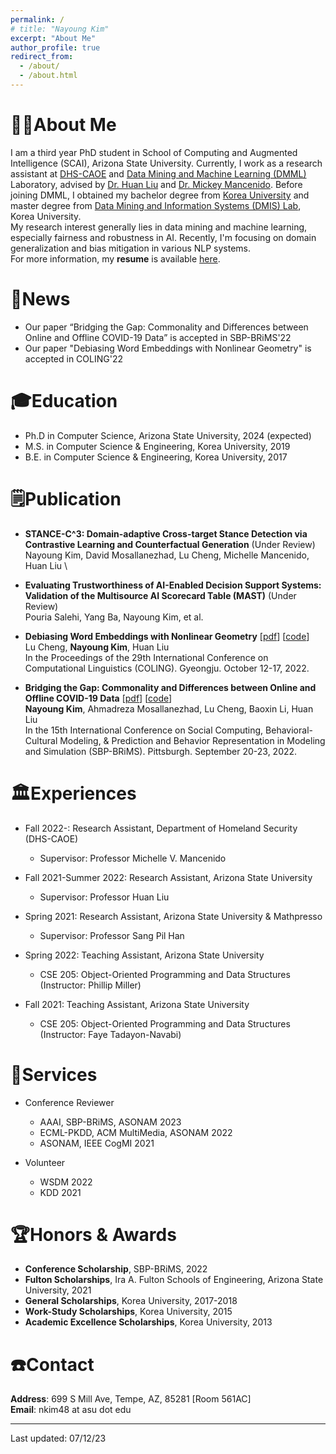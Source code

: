 ```yaml
---
permalink: /
# title: "Nayoung Kim"
excerpt: "About Me"
author_profile: true
redirect_from: 
  - /about/
  - /about.html
---
```

👩‍💻About Me
======
I am a third year PhD student in School of Computing and Augmented Intelligence (SCAI), Arizona State University. Currently, I work as a research assistant at [DHS-CAOE](https://caoe.asu.edu/) and [Data Mining and Machine Learning (DMML)](https://dmml.asu.edu/) Laboratory, advised by [Dr. Huan Liu](https://www.public.asu.edu/~huanliu/) and [Dr. Mickey Mancenido](https://www.mickeymancenido.com/). Before joining DMML, I obtained my bachelor degree from [Korea University](https://www.korea.edu/mbshome/mbs/en/index.do) and master degree from [Data Mining and Information Systems (DMIS) Lab](https://dmis.korea.ac.kr/home), Korea University.\
My research interest generally lies in data mining and machine learning, especially fairness and robustness in AI. Recently, I'm focusing on domain generalization and bias mitigation in various NLP systems.\
For more information, my **resume** is available [here](../files/resume.pdf).

📰News
======
- Our paper “Bridging the Gap: Commonality and Differences between Online and Offline COVID-19 Data” is accepted in SBP-BRiMS'22
- Our paper "Debiasing Word Embeddings with Nonlinear Geometry" is accepted in COLING'22

🎓Education
======
* Ph.D in Computer Science, Arizona State University, 2024 (expected)
* M.S. in Computer Science & Engineering, Korea University, 2019
* B.E. in Computer Science & Engineering, Korea University, 2017

🗒️Publication
======
- **STANCE-C^3: Domain-adaptive Cross-target Stance Detection via Contrastive Learning and Counterfactual Generation** (Under Review)\
Nayoung Kim, David Mosallanezhad, Lu Cheng, Michelle Mancenido, Huan Liu \	

- **Evaluating Trustworthiness of AI-Enabled Decision Support Systems: Validation of the Multisource AI Scorecard Table (MAST)** (Under Review)\
Pouria Salehi, Yang Ba, Nayoung Kim, et al.

- **Debiasing Word Embeddings with Nonlinear Geometry** [[pdf](https://arxiv.org/pdf/2208.13899.pdf)] [[code](https://github.com/GitHubLuCheng/Implementation-of-JoSEC-COLING-22)]\
Lu Cheng, **Nayoung Kim**, Huan Liu \
In the Proceedings of the 29th International Conference on Computational Linguistics (COLING). Gyeongju. October 12-17, 2022.

- **Bridging the Gap: Commonality and Differences between Online and Offline COVID-19 Data** [[pdf](https://arxiv.org/pdf/2208.03907.pdf)] [[code](https://github.com/nayoungkim94/Bridging-the-Gap)]\
**Nayoung Kim**, Ahmadreza Mosallanezhad, Lu Cheng, Baoxin Li, Huan Liu \
In the 15th International Conference on Social Computing, Behavioral-Cultural Modeling, & Prediction and Behavior Representation in Modeling and Simulation (SBP-BRiMS). Pittsburgh. September 20-23, 2022.

🏛️Experiences
======
* Fall 2022-: Research Assistant, Department of Homeland Security (DHS-CAOE)
  * Supervisor: Professor Michelle V. Mancenido

* Fall 2021-Summer 2022: Research Assistant, Arizona State University
  * Supervisor: Professor Huan Liu

* Spring 2021: Research Assistant, Arizona State University & Mathpresso
  * Supervisor: Professor Sang Pil Han

* Spring 2022: Teaching Assistant, Arizona State University
  * CSE 205: Object-Oriented Programming and Data Structures (Instructor: Phillip Miller)

* Fall 2021: Teaching Assistant, Arizona State University
  * CSE 205: Object-Oriented Programming and Data Structures (Instructor: Faye Tadayon-Navabi)

🏢Services
======
* Conference Reviewer
  * AAAI, SBP-BRiMS, ASONAM 2023
  * ECML-PKDD, ACM MultiMedia, ASONAM 2022
  * ASONAM, IEEE CogMI 2021

* Volunteer
  * WSDM 2022
  * KDD 2021 


🏆Honors & Awards
======
* **Conference Scholarship**, SBP-BRiMS, 2022
* **Fulton Scholarships**, Ira A. Fulton Schools of Engineering, Arizona State University, 2021
* **General Scholarships**, Korea University, 2017-2018
* **Work-Study Scholarships**, Korea University, 2015
* **Academic Excellence Scholarships**, Korea University, 2013


☎️Contact
=====
**Address**: 699 S Mill Ave, Tempe, AZ, 85281 [Room 561AC]\
**Email**: nkim48 at asu dot edu


------
Last updated: 07/12/23

